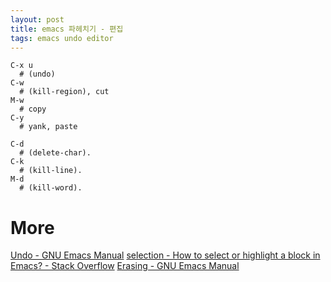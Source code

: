 ```yaml
---
layout: post
title: emacs 파헤치기 - 편집
tags: emacs undo editor
---
```


```
C-x u
  # (undo)
C-w
  # (kill-region), cut
M-w
  # copy
C-y
  # yank, paste
  
C-d
  # (delete-char).
C-k
  # (kill-line). 
M-d
  # (kill-word). 
```

# More
[Undo - GNU Emacs Manual](https://www.gnu.org/software/emacs/manual/html_node/emacs/Undo.html#fn-1)
[selection - How to select or highlight a block in Emacs? - Stack Overflow](https://stackoverflow.com/questions/657672/how-to-select-or-highlight-a-block-in-emacs)
[Erasing - GNU Emacs Manual](https://www.gnu.org/software/emacs/manual/html_node/emacs/Erasing.html)

